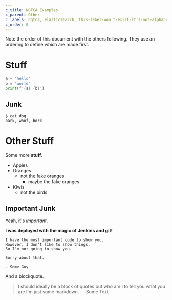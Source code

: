 ```yaml
---
c_title: NGTCA Examples
c_parent: Other
c_labels: ngtca, elasticsearch, this-label-won't-exist-it's-not-alphanumeric-and-just-dashes
c_order: 0
---
```


Note the order of this document with the others following. They use an ordering to define which are made first.

# Stuff
```python
a = 'hello'
b = 'world'
print(f'{a} {b}')
```

## Junk

```
$ cat dog
bark, woof, bork
```

# Other Stuff

Some more **stuff**.

* Apples
* Oranges
    * not the fake oranges
        * maybe the fake oranges
* Kiwis
    * not the birds

## Important Junk

Yeah, it's _important_.

**I was deployed with the magic of Jenkins and git!**

```
I have the most important code to show you.
However, I don't like to show things.
So I'm not going to show you.

Sorry about that.

— Some Guy
```

And a blockquote.

> I should ideally be a block of quotes
> but who am I to tell you what you are
> I'm just some markdown.
> — Some Text
